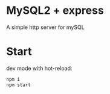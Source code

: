 # MySQL2 + express
A simple http server for mySQL

# Start
dev mode with hot-reload:
```bash
npm i
npm start
```

